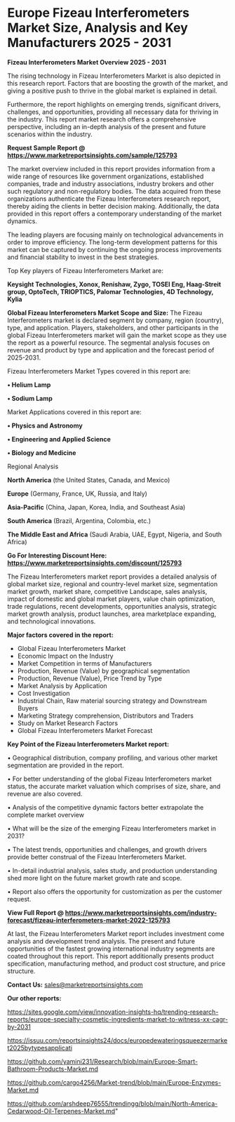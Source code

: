 # Europe Fizeau Interferometers Market Size, Analysis and Key Manufacturers 2025 - 2031

<Strong> Fizeau Interferometers Market Overview 2025 - 2031</strong>

The rising technology in Fizeau Interferometers Market is also depicted in this research report. Factors that are boosting the growth of the market, and giving a positive push to thrive in the global market is explained in detail.

Furthermore, the report highlights on emerging trends, significant drivers, challenges, and opportunities, providing all necessary data for thriving in the industry. This report market research offers a comprehensive perspective, including an in-depth analysis of the present and future scenarios within the industry.

<strong>Request Sample Report @ <a href=https://www.marketreportsinsights.com/sample/125793>https://www.marketreportsinsights.com/sample/125793</a></strong>

The market overview included in this report provides information from a wide range of resources like government organizations, established companies, trade and industry associations, industry brokers and other such regulatory and non-regulatory bodies. The data acquired from these organizations authenticate the Fizeau Interferometers research report, thereby aiding the clients in better decision making. Additionally, the data provided in this report offers a contemporary understanding of the market dynamics.

The leading players are focusing mainly on technological advancements in order to improve efficiency. The long-term development patterns for this market can be captured by continuing the ongoing process improvements and financial stability to invest in the best strategies.

Top Key players of Fizeau Interferometers Market are:

<strong>Keysight Technologies, Xonox, Renishaw, Zygo, TOSEI Eng, Haag-Streit group, OptoTech, TRIOPTICS, Palomar Technologies, 4D Technology, Kylia</strong>

<strong><b>Global Fizeau Interferometers Market Scope and Size:</b></strong>
The Fizeau Interferometers market is declared segment by company, region (country), type, and application. Players, stakeholders, and other participants in the global Fizeau Interferometers market will gain the market scope as they use the report as a powerful resource. The segmental analysis focuses on revenue and product by type and application and the forecast period of 2025-2031.

Fizeau Interferometers Market Types covered in this report are:

<strong>• Helium Lamp

• Sodium Lamp</strong>

Market Applications covered in this report are:

<strong>• Physics and Astronomy

• Engineering and Applied Science

• Biology and Medicine</strong> 

Regional Analysis

<strong>North America</strong> (the United States, Canada, and Mexico)

<strong>Europe</strong> (Germany, France, UK, Russia, and Italy)

<strong>Asia-Pacific</strong> (China, Japan, Korea, India, and Southeast Asia)

<strong>South America</strong> (Brazil, Argentina, Colombia, etc.)

<strong>The Middle East and Africa</strong> (Saudi Arabia, UAE, Egypt, Nigeria, and South Africa)

<strong>Go For Interesting Discount Here: <a href=https://www.marketreportsinsights.com/discount/125793>https://www.marketreportsinsights.com/discount/125793</a></strong>

The Fizeau Interferometers market report provides a detailed analysis of global market size, regional and country-level market size, segmentation market growth, market share, competitive Landscape, sales analysis, impact of domestic and global market players, value chain optimization, trade regulations, recent developments, opportunities analysis, strategic market growth analysis, product launches, area marketplace expanding, and technological innovations.

<strong><b>Major factors covered in the report:</b></strong>
<ul>
  <li>Global Fizeau Interferometers Market </li>
  <li>Economic Impact on the Industry</li>
  <li>Market Competition in terms of Manufacturers</li>
  <li>Production, Revenue (Value) by geographical segmentation</li>
  <li>Production, Revenue (Value), Price Trend by Type</li>
  <li>Market Analysis by Application</li>
  <li>Cost Investigation</li>
  <li>Industrial Chain, Raw material sourcing strategy and Downstream Buyers</li>
  <li>Marketing Strategy comprehension, Distributors and Traders</li>
  <li>Study on Market Research Factors</li>
  <li>Global Fizeau Interferometers Market Forecast</li>
</ul>

<strong><b>Key Point of the Fizeau Interferometers Market report:</b></strong>

• Geographical distribution, company profiling, and various other market segmentation are provided in the report.

• For better understanding of the global Fizeau Interferometers market status, the accurate market valuation which comprises of size, share, and revenue are also covered.

• Analysis of the competitive dynamic factors better extrapolate the complete market overview

• What will be the size of the emerging Fizeau Interferometers market in 2031?

• The latest trends, opportunities and challenges, and growth drivers provide better construal of the Fizeau Interferometers Market.

• In-detail industrial analysis, sales study, and production understanding shed more light on the future market growth rate and scope.

• Report also offers the opportunity for customization as per the customer request.

<strong><b>View Full Report @ <a href=https://www.marketreportsinsights.com/industry-forecast/fizeau-interferometers-market-2022-125793>https://www.marketreportsinsights.com/industry-forecast/fizeau-interferometers-market-2022-125793</a></b></strong>


At last, the Fizeau Interferometers Market report includes investment come analysis and development trend analysis. The present and future opportunities of the fastest growing international industry segments are coated throughout this report. This report additionally presents product specification, manufacturing method, and product cost structure, and price structure.

<strong>Contact Us:</strong>
sales@marketreportsinsights.com

<strong>Our other reports:</strong>

<a href=https://sites.google.com/view/innovation-insights-hq/trending-research-reports/europe-specialty-cosmetic-ingredients-market-to-witness-xx-cagr-by-2031>https://sites.google.com/view/innovation-insights-hq/trending-research-reports/europe-specialty-cosmetic-ingredients-market-to-witness-xx-cagr-by-2031</a>

<a href=https://issuu.com/reportsinsights24/docs/europedewateringsqueezermarket2025bytypesapplicati>https://issuu.com/reportsinsights24/docs/europedewateringsqueezermarket2025bytypesapplicati</a>

<a href=https://github.com/yamini231/Research/blob/main/Europe-Smart-Bathroom-Products-Market.md>https://github.com/yamini231/Research/blob/main/Europe-Smart-Bathroom-Products-Market.md</a>

<a href=https://github.com/cargo4256/Market-trend/blob/main/Europe-Enzymes-Market.md>https://github.com/cargo4256/Market-trend/blob/main/Europe-Enzymes-Market.md</a>

<a href=https://github.com/arshdeep76555/trendingg/blob/main/North-America-Cedarwood-Oil-Terpenes-Market.md>https://github.com/arshdeep76555/trendingg/blob/main/North-America-Cedarwood-Oil-Terpenes-Market.md</a>"
